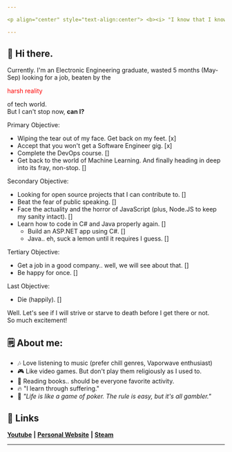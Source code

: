 ```yaml
---

<p align="center" style="text-align:center"> <b><i> "I know that I know nothing." </b></i></p>

---
```


## :wave: Hi there.
Currently. I'm an Electronic Engineering graduate, wasted 5 months (May-Sep) looking for a job, beaten by the <p style="color:red">harsh reality</p> of tech world.<br>
But I can't stop now, <b>can I?</b>

Primary Objective:
- Wiping the tear out of my face. Get back on my feet. [x]
- Accept that you won't get a Software Engineer gig. [x]
- Complete the DevOps course. []
- Get back to the world of Machine Learning. And finally heading in deep into its fray, non-stop. []

Secondary Objective: 
- Looking for open source projects that I can contribute to. []
- Beat the fear of public speaking. []
- Face the actuality and the horror of JavaScript (plus, Node.JS to keep my sanity intact). []
- Learn how to code in C# and Java properly again. []
    - Build an ASP.NET app using C#. []
    - Java.. eh, suck a lemon until it requires I guess. []

Tertiary Objective:
- Get a job in a good company.. well, we will see about that. []
- Be happy for once. []

Last Objective:
- Die (happily). []

Well. Let's see if I will strive or starve to death before I get there or not.<br>
So much excitement!
## :spiral_notepad: About me:
- :notes: Love listening to music (prefer chill genres, Vaporwave enthusiast) 
- :video_game: Like video games. But don't play them religiously as I used to.
- :open_book: Reading books.. should be everyone favorite activity.
- :fire: "I learn through suffering."
- :smoking: <i> "Life is like a game of poker. The rule is easy, but it's all gambler." </i>

## :link: Links
[**Youtube**](https://www.youtube.com/user/mapmaker42) **|** [**Personal Website**](https://faultytwo.wixsite.com/home) **|** [**Steam**](https://steamcommunity.com/id/faultytwo/)

---
